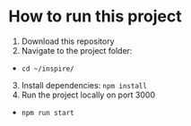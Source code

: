 # How to run this project

1. Download this repository
2. Navigate to the project folder:
  * `cd ~/inspire/`
3. Install dependencies: `npm install`
4. Run the project locally on port 3000
  * `npm run start`
